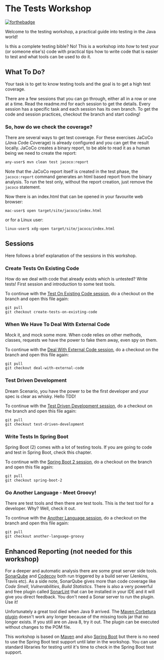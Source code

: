 # The Tests Workshop

[![forthebadge](https://forthebadge.com/images/badges/gluten-free.svg)](https://forthebadge.com)


Welcome to the testing workshop, a practical guide into testing in the Java world!

Is this a complete testing bible? No! This is a workshop into _how_ to test your (or someone else's) code with practical tips how to write code that is easier to test and what tools can be used to do it.

## What To Do?

Your task is to get to know testing tools and the goal is to get a high test coverage.

There are a few sessions that you can go through, either all in a row or one at a time. Read the readme.md for each session to get the details. Every session has a specific task and each session has its own branch. To get the code and session practices, checkout the branch and start coding!

### So, how do we check the coverage?

There are several ways to get test coverage. For these exercises JaCoCo (*Ja*va *Co*de *Co*verage) is already configured and you can get the result locally. JaCoCo creates a binary report, to be able to read it as a human being we need to create the report:

```bash
any-user$ mvn clean test jacoco:report
```
Note that the JaCoCo report itself is created in the test phase, the `jacoco:report` command generates an html based report from the binary analysis. To run the test only, without the report creation, just remove the `jacoco` statement.

Now there is an index.html that can be opened in your favourite web browser:

```
mac-user$ open target/site/jacoco/index.html
```

or for a Linux user:

```
linux-user$ xdg-open target/site/jacoco/index.html
```

## Sessions

Here follows a brief explanation of the sessions in this workshop. 

### Create Tests On Existing Code

How do we deal with code that already exists which is untested? Write tests! First session and introduction to some test tools.

To continue with the [Test On Existing Code session](https://github.com/svenakela/testingWorkshop/tree/create-tests-on-existing-code), do a checkout on the branch and open this file again:

```
git pull
git checkout create-tests-on-existing-code
```

### When We Have To Deal With External Code

Mock it, and mock some more. When code relies on other methods, classes, requests we have the power to fake them away, even spy on them.

To continue with the [Deal With External Code session](https://github.com/svenakela/testingWorkshop/tree/deal-with-external-code), do a checkout on the branch and open this file again:

```
git pull
git checkout deal-with-external-code
```

### Test Driven Development

Dream Scenario, you have the power to be the first developer and your spec is clear as whisky. Hello TDD!

To continue with the [Test Driven Development session](https://github.com/svenakela/testingWorkshop/tree/test-driven-development), do a checkout on the branch and open this file again:

```
git pull
git checkout test-driven-development
```

### Write Tests In Spring Boot

Spring Boot (2) comes with a lot of testing tools. If you are going to code and test in Spring Boot, check this chapter.

To continue with the [Spring Boot 2 session](https://github.com/svenakela/testingWorkshop/tree/spring-boot-2), do a checkout on the branch and open this file again:

```
git pull
git checkout spring-boot-2
```

### Go Another Language - Meet Groovy!

There are test tools and then there are test tools. This is _the_ test tool for a developer. Why? Well, check it out.

To continue with the [Another Language session](https://github.com/svenakela/testingWorkshop/tree/another-language-groovy), do a checkout on the branch and open this file again:

```
git pull
git checkout another-language-groovy
```

## Enhanced Reporting (not needed for this workshop)

For a deeper and automatic analysis there are some great server side tools. [SonarQube](https://www.sonarqube.org/) and [Codecov](https://codecov.io/) both run triggered by a build server (Jenkins, Travis etc). As a side note, SonarQube gives more than code coverage like _Code Smell_, _Vulnerabilities_, _Build Statistics_. There is also a very powerful and free plugin called [SonarLint](https://www.sonarlint.org/) that can be installed in your IDE and it will give you direct feedback. You don't need a Sonar server to run the plugin. Use it!  

Unfortunately a great tool died when Java 9 arrived. The [Maven Corbetura plugin](https://github.com/cobertura/cobertura/wiki) doesn't work any longer because of the missing tools jar that no longer exists. If you still are on Java 8, try it out. The plugin can be executed without changes to the POM file.

This workshop is based on [Maven](https://maven.apache.org/) and also [Spring Boot](http://spring.io/projects/spring-boot) but there is no need to use the Spring Boot test support until later in the workshop. You can use standard libraries for testing until it's time to check in the Spring Boot test support.

